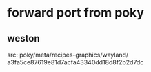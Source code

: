 # forward port from poky
## weston 
   src: poky/meta/recipes-graphics/wayland/ a3fa5ce87619e81d7acfa43340dd18d8f2b2d7dc
